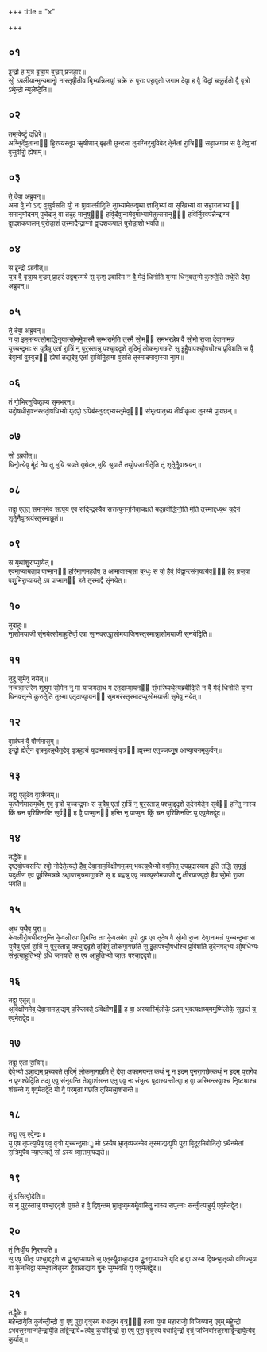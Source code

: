 +++
title = "४"

+++
## ०१
इ᳘न्द्रो ह य᳘त्र वृत्रा᳘य व᳘ज्रम् प्रजहा᳘र॥  
सो᳘ ऽबलीयान्म᳘न्यमानोॗ नास्तृषी᳘तीव बि᳘भ्यन्निलयां᳘ चक्रे स प᳘राः परा᳘व᳘तो जगाम देवा᳘ ह वै᳘ विदां᳘ चक्रुर्हतो वै᳘ वृत्रो ऽथे᳘न्द्रो न्य᳘लेष्टे᳘ति॥  
## ०२
तम᳘न्वेष्टुं दध्रिरे॥  
अग्नि᳘र्देव᳘तानाᳫं हि᳘रण्यस्तूप ऋ᳘षीणाम् बृहती छ᳘न्दसां त᳘मग्निर᳘नुविवेद ते᳘नैतां रा᳘त्रिᳫं सहा᳘जगाम स वै᳘ देवा᳘नां व᳘सुर्वीरोॗ ह्येषाम्॥  
## ०३
ते᳘ देवा᳘ अब्रुवन्॥  
अमा वै᳘ नो ऽद्य व᳘सुर्वसति यो᳘ नः प्रा᳘वात्सीदि᳘ति ता᳘भ्यामेतद्य᳘था ज्ञाति᳘भ्यां वा स᳘खिभ्यां वा सहा᳘गताभ्याᳫं समान᳘मोदनम् प᳘चेदजं᳘ वा तद᳘ह मानुष᳘ᳫं᳘ हवि᳘र्देवा᳘नामेव᳘माभ्यामेत᳘त्समान᳘ᳫं᳘ हविर्नि᳘रवपन्नैन्द्राग्नं द्वा᳘दशकपालम् पुरोडा᳘शं त᳘स्मादैन्द्राग्नो द्वा᳘दशकपालं पुरोडा᳘शो भवति॥  
## ०४
स इ᳘न्द्रो ऽब्रवीत्॥  
य᳘त्र वै᳘ वृत्रा᳘य व᳘ज्रम् प्रा᳘हरं तद्व्य᳘स्मये स᳘ कृश᳘ इवास्मि न वै᳘ मेदं᳘ धिनोति य᳘न्मा धिन᳘वत्त᳘न्मे कुरुते᳘ति तथे᳘ति देवा᳘ अब्रुवन्॥  
## ०५
ते᳘ देवा᳘ अब्रुवन्॥  
न वा᳘ इम᳘मन्यत्सो᳘माद्धिनुयात्सो᳘ममेॗवास्मै स᳘म्भरामे᳘ति त᳘स्मै सो᳘मᳫं स᳘मभरन्नेष वै सो᳘मो रा᳘जा देवा᳘नाम᳘न्नं य᳘च्चन्द्र᳘माः स य᳘त्रैष᳘ एतां रा᳘त्रिं न᳘ पुर᳘स्तान्न᳘ पश्चा᳘द्ददृशे त᳘दिमं᳘ लोकमा᳘गछति स᳘ इॗहैॗवापश्चौ᳘षधीश्च प्र᳘विशति स वै᳘ देवा᳘नां वॗस्व᳘न्नᳫं ह्येषां तद्य᳘देष᳘ एतां रा᳘त्रिमिॗहामा व᳘सति त᳘स्मादमावा᳘स्या ना᳘म॥  
## ०६
तं गो᳘भिरनुविष्ठा᳘प्य स᳘मभरन्॥  
यदो᳘षधीरा᳘श्नंस्तदो᳘षधिभ्यो य᳘दपो᳘ ऽपिबंस्त᳘दद्भ्यस्त᳘मेव᳘ᳫं᳘ संभृ᳘त्यात᳘च्य तीव्रीकृ᳘त्य त᳘मस्मै प्रा᳘यछन्॥  
## ०७
सो ऽब्रवीत्॥  
धिनो᳘त्येव᳘ मेॗदं नेव तु म᳘यि श्रयते य᳘थेदम् म᳘यि श्र᳘यातै तथो᳘पजानीते᳘ति तं᳘ शृते᳘नैॗवाश्रयन्॥  
## ०८
तद्वा᳘ एत᳘त् समान᳘मेव सत्प᳘य एव सदि᳘न्द्रस्यैव सत्तत्पु᳘नर्ना᳘नेवा᳘चक्षते यद᳘ब्रवीद्धिनो᳘ति मे᳘ति त᳘स्माद्दध्य᳘थ य᳘देनं शृते᳘नैवा᳘श्रयंस्त᳘स्माछू᳘तं॥  
## ०९
स य᳘थांशु᳘राप्या᳘येत्॥  
एवमा᳘प्यायता᳘प पाप्मा᳘नᳫं हरिमा᳘णमहतैष᳘ उ आमावास्य᳘सा ब᳘न्धुः स यो᳘ हैवं᳘ विद्वा᳘न्त्संन᳘यत्येव᳘ᳫं᳘ हैव᳘ प्रज᳘या पशु᳘भिरा᳘प्यायते᳘ ऽप पाप्मानᳫं हते त᳘स्माद्वै सं᳘नयेत्॥  
## १०
त᳘दाहुः॥  
ना᳘सोमयाजी सं᳘नयेत्सोमाहुतिर्वा᳘ एषा सा᳘नवरुद्धा᳘सोमयाजिनस्त᳘स्मान्ना᳘सोमयाजी स᳘नयेदि᳘ति॥  
## ११
त᳘दु स᳘मेव᳘ नयेत्॥  
नन्वत्रा᳘न्तरेण शुश्रुम सो᳘मेन नु᳘ मा याजयता᳘थ म एत᳘दाप्या᳘यनᳫं सं᳘भरिष्यथे᳘त्यब्रवीदि᳘ति न वै᳘ मेदं᳘ धिनोति य᳘न्मा धिनवत्त᳘न्मे कुरुते᳘ति त᳘स्मा एत᳘दाप्या᳘यनᳫं स᳘मभरंस्त᳘स्मादप्य᳘सोमयाजी स᳘मेव᳘ नयेत्॥  
## १२
वा᳘र्त्रघ्नं वै᳘ पौर्णमास᳘म्॥  
इ᳘न्द्रोॗ ह्येते᳘न वृत्रम᳘हन्न᳘थैत᳘देव᳘ वृत्रह᳘त्यं य᳘दामावास्यं᳘ वृत्रᳫं ह्य᳘स्मा एत᳘ज्जघ्नु᳘ष आप्या᳘यनम᳘कुर्वन्॥  
## १३
तद्वा᳘ एत᳘देव वा᳘र्त्रघ्नम्॥  
य᳘त्पौर्णमासम᳘थैष᳘ एव᳘ वृत्रो य᳘च्चन्द्र᳘माः स य᳘त्रैष᳘ एतां रा᳘त्रिं न᳘ पुर᳘स्तान्न᳘ पश्चा᳘द्ददृशे त᳘देनमेते᳘न स᳘र्वᳫं हन्तिॗ नास्य किं चन प᳘रिशिनष्टि स᳘र्वᳫं ह वै᳘ पाप्मा᳘नᳫं हन्ति न᳘ पाप्म᳘नः किं᳘ चन प᳘रिशिनष्टि य᳘ एव᳘मेतद्वे᳘द॥  
## १४
तद्धै᳘के॥  
दृष्ट्वो᳘पवसन्ति श्वोॗ नोदेते᳘त्यदो᳘ हैव᳘ देवा᳘नाम᳘विक्षीणम᳘न्नम् भवत्य᳘थैभ्यो वय᳘मित᳘ उपप्र᳘दास्याम इ᳘ति तद्धि स᳘मृद्धं यद᳘क्षीण एव पू᳘र्वस्मिन्नन्ने ऽथा᳘परम᳘न्नमाग᳘छति स᳘ ह बह्वन्न᳘ एव᳘ भवत्य᳘सोमयाजी तु᳘ क्षीरयाज्य᳘दो᳘ हैव सो᳘मो रा᳘जा भवति॥  
## १५
अ᳘थ य᳘थैव᳘ पुरा᳟॥  
केवलीरो᳘षधीरश्न᳘न्ति के᳘वलीरपः पि᳘बन्ति ताः के᳘वलमेव प᳘यो दुह्र एव त᳘देष वै सो᳘मो रा᳘जा देवा᳘नामन्नं य᳘च्चन्द्र᳘माः स य᳘त्रैष᳘ एतां रा᳘त्रिं न᳘ पुर᳘स्तान्न᳘ पश्चा᳘द्ददृशे त᳘दिमं᳘ लोकमा᳘गछति स᳘ इॗहापश्चौ᳘षधीश्च प्र᳘विशति त᳘देनमद्भ्य ओ᳘षधिभ्यः संभृत्या᳘हुतिभ्यो᳘ ऽधि जनयति स᳘ एष आ᳘हुतिभ्यो जा᳘तः पश्चा᳘द्ददृशे॥  
## १६
तद्वा᳘ एत᳘त्॥  
अ᳘विक्षीणमेव᳘ देवा᳘नामन्ना᳘द्यम् प᳘रिप्लवते᳘ ऽविक्षीणᳫं ह वा᳘ अस्यास्मिं᳘लोके᳘ ऽन्नम् भ᳘वत्यक्षय्य᳘ममु᳘ष्मिंलोके᳘ सुकृतं य᳘ एव᳘मेतद्वे᳘द॥  
## १७
तद्वा᳘ एतां रा᳘त्रिम्॥  
देवे᳘भ्यो ऽन्ना᳘द्यम् प्र᳘च्यवते त᳘दिमं᳘ लोकमा᳘गछति ते᳘ देवा᳘ अकामयन्त कथं नु᳘ न इदम् पु᳘नरा᳘गछेत्कथं᳘ न इदम् प᳘रागेव न प्र᳘णश्येदि᳘ति तद्य᳘ एव᳘ संन᳘यन्ति तेष्वा᳘शंसन्त एत᳘ एव᳘ नः संभृ᳘त्य प्र᳘दास्यन्तीत्या᳘ ह वा᳘ अस्मिन्त्स्वा᳘श्च नि᳘ष्ट्याश्च शंसन्ते य᳘ एव᳘मेतद्वे᳘द यो वै᳘ परम᳘तां गछति त᳘स्मिन्ना᳘शंसन्ते॥  
## १८
तद्वा᳘ एष᳘ एवे᳘न्द्रः॥  
य᳘ एष त᳘पत्य᳘थैष᳘ एव᳘ वृत्रो य᳘च्चन्द्र᳘माःॗ मो ऽस्यैष भ्रा᳘तृव्यजन्मेव त᳘स्माद्यद्य᳘पि पुरा वि᳘दूरमिवोदितो᳘ ऽथैनमेतां रा᳘त्रिमु᳘पैव न्या᳘प्लवतेॗ सो ऽस्य व्या᳘त्तमा᳘पद्यते॥  
## १९
तं᳘ ग्रसित्वो᳘देति॥  
स न᳘ पुर᳘स्तान्न᳘ पश्चा᳘द्ददृशे ग्र᳘सते ह वै᳘ द्विष᳘न्तम् भ्रा᳘तृव्य᳘मयमेॗवास्तिॗ नास्य सप᳘त्नाः सन्ती᳘त्याहुर्य᳘ एव᳘मेतद्वे᳘द॥  
## २०
तं᳘ निर्धी᳘य नि᳘रस्यति॥  
स᳘ एष᳘ धीतः᳘ पश्चा᳘द्ददृशे स पु᳘नरा᳘प्यायते स᳘ एत᳘स्यैॗवान्ना᳘द्याय पु᳘नरा᳘प्यायते य᳘दि ह वा᳘ अस्य द्विषन्भ्रा᳘तृव्यो वणिज्य᳘या वा के᳘नचिद्वा सम्भ᳘वत्येत᳘स्य हैॗवान्नाद्याय पु᳘नः स᳘म्भवति य᳘ एव᳘मेतद्वे᳘द॥  
## २१
तद्धै᳘के॥  
महेन्द्राये᳘ति कुर्वन्ती᳘न्द्रो वा᳘ एष᳘ पुरा᳘ वृत्र᳘स्य वधाद᳘थ वृत्र᳘ᳫं᳘ हत्वा य᳘था महाराजो᳘ विजिग्यान᳘ एव᳘म् महेॗन्द्रो ऽभवत्त᳘स्मान्महेन्द्राये᳘ति तद्वि᳘न्द्राये=त्येव᳘ कुर्यादि᳘न्द्रो वा᳘ एष᳘ पुरा᳘ वृत्र᳘स्य वधादि᳘न्द्रो वृत्रं᳘ जघ्निवांस्त᳘स्माद्वि᳘न्द्राये᳘त्येव᳘ कुर्यात्॥  
